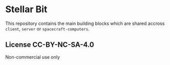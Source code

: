 # Stellar Bit

This repository contains the main building blocks which are shared accross `client`, `server` or `spacecraft-computers`.

## License CC-BY-NC-SA-4.0
Non-commercial use only

